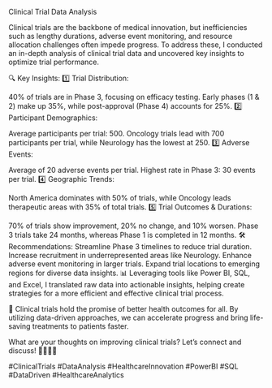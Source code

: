 Clinical Trial Data Analysis


Clinical trials are the backbone of medical innovation, but inefficiencies such as lengthy durations, adverse event monitoring, and resource allocation challenges often impede progress. To address these, I conducted an in-depth analysis of clinical trial data and uncovered key insights to optimize trial performance.

🔍 Key Insights:
1️⃣ Trial Distribution:

40% of trials are in Phase 3, focusing on efficacy testing.
Early phases (1 & 2) make up 35%, while post-approval (Phase 4) accounts for 25%.
2️⃣ Participant Demographics:

Average participants per trial: 500.
Oncology trials lead with 700 participants per trial, while Neurology has the lowest at 250.
3️⃣ Adverse Events:

Average of 20 adverse events per trial.
Highest rate in Phase 3: 30 events per trial.
4️⃣ Geographic Trends:

North America dominates with 50% of trials, while Oncology leads therapeutic areas with 35% of total trials.
5️⃣ Trial Outcomes & Durations:

70% of trials show improvement, 20% no change, and 10% worsen.
Phase 3 trials take 24 months, whereas Phase 1 is completed in 12 months.
🛠️ Recommendations:
Streamline Phase 3 timelines to reduce trial duration.
Increase recruitment in underrepresented areas like Neurology.
Enhance adverse event monitoring in larger trials.
Expand trial locations to emerging regions for diverse data insights.
📊 Leveraging tools like Power BI, SQL, and Excel, I translated raw data into actionable insights, helping create strategies for a more efficient and effective clinical trial process.

🌟 Clinical trials hold the promise of better health outcomes for all. By utilizing data-driven approaches, we can accelerate progress and bring life-saving treatments to patients faster.

What are your thoughts on improving clinical trials? Let’s connect and discuss! 👩‍🔬👨‍⚕️

#ClinicalTrials #DataAnalysis #HealthcareInnovation #PowerBI #SQL #DataDriven #HealthcareAnalytics

